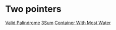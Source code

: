 # Two pointers

[Valid Palindrome](https://leetcode.com/problems/valid-palindrome)
[3Sum](https://leetcode.com/problems/3sum)
[Container With Most Water](https://leetcode.com/problems/container-with-most-water/)
